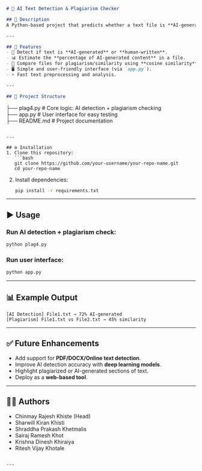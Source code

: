  

```markdown
# 🤖 AI Text Detection & Plagiarism Checker  

## 📌 Description  
A Python-based project that predicts whether a text file is **AI-generated** or **human-written**, and also estimates **how much of it is AI-generated**. The project combines **NLP (Natural Language Processing)** techniques with similarity and classification methods to analyze text authenticity.  

---

## 🚀 Features  
- 📝 Detect if text is **AI-generated** or **human-written**.  
- 📊 Estimate the **percentage of AI-generated content** in a file.  
- 🔎 Compare files for plagiarism/similarity using **cosine similarity**.  
- 🖥️ Simple and user-friendly interface (via `app.py`).  
- ⚡ Fast text preprocessing and analysis.  

---

## 📂 Project Structure  
```
├── plag4.py   # Core logic: AI detection + plagiarism checking  
├── app.py     # User interface for easy testing  
├── README.md  # Project documentation  
```

---

## ⚙️ Installation  
1. Clone this repository:  
   ```bash
   git clone https://github.com/your-username/your-repo-name.git
   cd your-repo-name
   ```

2. Install dependencies:  
   ```bash
   pip install -r requirements.txt
   ```

---

## ▶️ Usage  

### Run AI detection + plagiarism check:  
```bash
python plag4.py
```

### Run user interface:  
```bash
python app.py
```

---

## 📊 Example Output  

```
[AI Detection] File1.txt → 72% AI-generated  
[Plagiarism] File1.txt vs File2.txt → 45% similarity  
```

---

## ✅ Future Enhancements  
- Add support for **PDF/DOCX/Online text detection**.  
- Improve AI detection accuracy with **deep learning models**.  
- Highlight plagiarized or AI-generated sections of text.  
- Deploy as a **web-based tool**.  

---

## 👨‍💻 Authors  
- Chinmay Rajesh Khiste (Head)  
- Sharwill Kiran Khisti  
- Shraddha Prakash Khetmalis  
- Sairaj Ramesh Khot  
- Krishna Dinesh Khiraiya  
- Ritesh Vijay Khotale  
```

---


